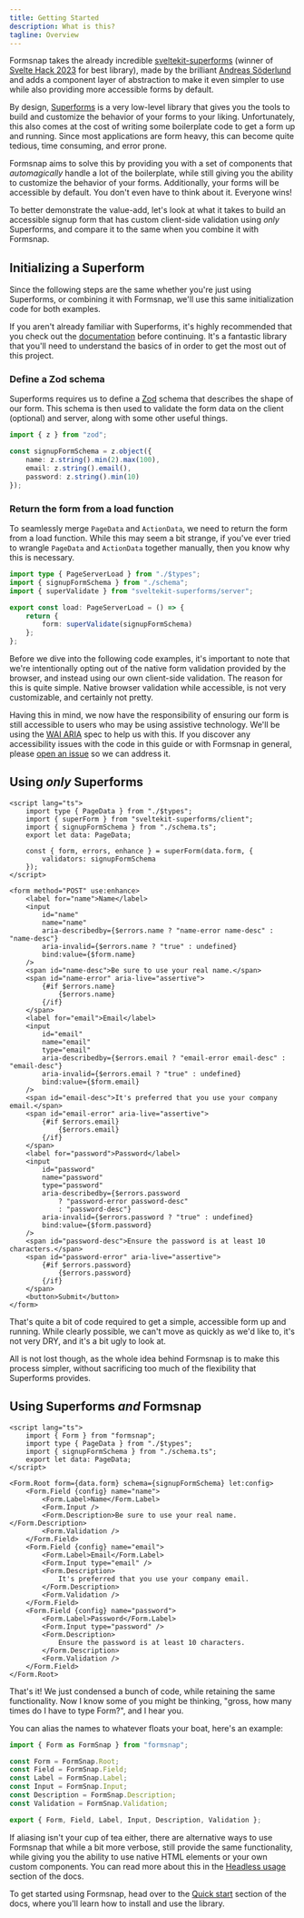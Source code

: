 ```yaml
---
title: Getting Started
description: What is this?
tagline: Overview
---
```


<script>
	import { Steps, Callout } from "$lib/components"
	import A from "$lib/components/markdown/a.svelte"
	import { WarningDiamond } from "phosphor-svelte"
	import * as Alert from "$lib/components/ui/alert"
</script>

Formsnap takes the already incredible [sveltekit-superforms](https://github.com/ciscoheat/sveltekit-superforms) (winner of [Svelte Hack 2023](https://hack.sveltesociety.dev/winners) for best library), made by the brilliant [Andreas Söderlund](https://github.com/ciscoheat) and adds a component layer of abstraction to make it even simpler to use while also providing more accessible forms by default.

By design, [Superforms](https://superforms.rocks) is a very low-level library that gives you the tools to build and customize the behavior of your forms to your liking. Unfortunately, this also comes at the cost of writing some boilerplate code to get a form up and running. Since most applications are form heavy, this can become quite tedious, time consuming, and error prone.

Formsnap aims to solve this by providing you with a set of components that _automagically_ handle a lot of the boilerplate, while still giving you the ability to customize the behavior of your forms. Additionally, your forms will be accessible by default. You don't even have to think about it. Everyone wins!

To better demonstrate the value-add, let's look at what it takes to build an accessible signup form that has custom client-side validation using _only_ Superforms, and compare it to the same when you combine it with Formsnap.

## Initializing a Superform

Since the following steps are the same whether you're just using Superforms, or combining it with Formsnap, we'll use this same initialization code for both examples.

If you aren't already familiar with Superforms, it's highly recommended that you check out the [documentation](https://superforms.rocks) before continuing. It's a fantastic library that you'll need to understand the basics of in order to get the most out of this project.

<Steps>

### Define a Zod schema

Superforms requires us to define a [Zod](https://zod.dev) schema that describes the shape of our form. This schema is then used to validate the form data on the client (optional) and server, along with some other useful things.

```ts title="src/routes/sign-up/schema.ts"
import { z } from "zod";

const signupFormSchema = z.object({
	name: z.string().min(2).max(100),
	email: z.string().email(),
	password: z.string().min(10)
});
```

### Return the form from a load function

To seamlessly merge `PageData` and `ActionData`, we need to return the form from a load function. While this may seem a bit strange, if you've ever tried to wrangle `PageData` and `ActionData` together manually, then you know why this is necessary.

```ts title="src/routes/sign-up/+page.server.ts"
import type { PageServerLoad } from "./$types";
import { signupFormSchema } from "./schema";
import { superValidate } from "sveltekit-superforms/server";

export const load: PageServerLoad = () => {
	return {
		form: superValidate(signupFormSchema)
	};
};
```

</Steps>

Before we dive into the following code examples, it's important to note that we're intentionally opting out of the native form validation provided by the browser, and instead using our own client-side validation. The reason for this is quite simple. Native browser validation while accessible, is not very customizable, and certainly not pretty.

Having this in mind, we now have the responsibility of ensuring our form is still accessible to users who may be using assistive technology. We'll be using the [WAI ARIA](https://www.w3.org/WAI/standards-guidelines/aria/) spec to help us with this. If you discover any accessibility issues with the code in this guide or with Formsnap in general, please [open an issue](https://github.com/huntabyte/formsnap/issues/new) so we can address it.

## Using _only_ Superforms

```svelte title="src/routes/sign-up/+page.svelte"
<script lang="ts">
	import type { PageData } from "./$types";
	import { superForm } from "sveltekit-superforms/client";
	import { signupFormSchema } from "./schema.ts";
	export let data: PageData;

	const { form, errors, enhance } = superForm(data.form, {
		validators: signupFormSchema
	});
</script>

<form method="POST" use:enhance>
	<label for="name">Name</label>
	<input
		id="name"
		name="name"
		aria-describedby={$errors.name ? "name-error name-desc" : "name-desc"}
		aria-invalid={$errors.name ? "true" : undefined}
		bind:value={$form.name}
	/>
	<span id="name-desc">Be sure to use your real name.</span>
	<span id="name-error" aria-live="assertive">
		{#if $errors.name}
			{$errors.name}
		{/if}
	</span>
	<label for="email">Email</label>
	<input
		id="email"
		name="email"
		type="email"
		aria-describedby={$errors.email ? "email-error email-desc" : "email-desc"}
		aria-invalid={$errors.email ? "true" : undefined}
		bind:value={$form.email}
	/>
	<span id="email-desc">It's preferred that you use your company email.</span>
	<span id="email-error" aria-live="assertive">
		{#if $errors.email}
			{$errors.email}
		{/if}
	</span>
	<label for="password">Password</label>
	<input
		id="password"
		name="password"
		type="password"
		aria-describedby={$errors.password
			? "password-error password-desc"
			: "password-desc"}
		aria-invalid={$errors.password ? "true" : undefined}
		bind:value={$form.password}
	/>
	<span id="password-desc">Ensure the password is at least 10 characters.</span>
	<span id="password-error" aria-live="assertive">
		{#if $errors.password}
			{$errors.password}
		{/if}
	</span>
	<button>Submit</button>
</form>
```

That's quite a bit of code required to get a simple, accessible form up and running. While clearly possible, we can't move as quickly as we'd like to, it's not very DRY, and it's a bit ugly to look at.

All is not lost though, as the whole idea behind Formsnap is to make this process simpler, without sacrificing too much of the flexibility that Superforms provides.

## Using Superforms _and_ Formsnap

```svelte title="src/routes/sign-up/+page.svelte"
<script lang="ts">
	import { Form } from "formsnap";
	import type { PageData } from "./$types";
	import { signupFormSchema } from "./schema.ts";
	export let data: PageData;
</script>

<Form.Root form={data.form} schema={signupFormSchema} let:config>
	<Form.Field {config} name="name">
		<Form.Label>Name</Form.Label>
		<Form.Input />
		<Form.Description>Be sure to use your real name.</Form.Description>
		<Form.Validation />
	</Form.Field>
	<Form.Field {config} name="email">
		<Form.Label>Email</Form.Label>
		<Form.Input type="email" />
		<Form.Description>
			It's preferred that you use your company email.
		</Form.Description>
		<Form.Validation />
	</Form.Field>
	<Form.Field {config} name="password">
		<Form.Label>Password</Form.Label>
		<Form.Input type="password" />
		<Form.Description>
			Ensure the password is at least 10 characters.
		</Form.Description>
		<Form.Validation />
	</Form.Field>
</Form.Root>
```

That's it! We just condensed a bunch of code, while retaining the same functionality. Now I know some of you might be thinking, "gross, how many times do I have to type Form?", and I hear you.

You can alias the names to whatever floats your boat, here's an example:

```ts title="src/lib/no-form-form.ts"
import { Form as FormSnap } from "formsnap";

const Form = FormSnap.Root;
const Field = FormSnap.Field;
const Label = FormSnap.Label;
const Input = FormSnap.Input;
const Description = FormSnap.Description;
const Validation = FormSnap.Validation;

export { Form, Field, Label, Input, Description, Validation };
```

If aliasing isn't your cup of tea either, there are alternative ways to use Formsnap that while a bit more verbose, still provide the same functionality, while giving you the ability to use native HTML elements or your own custom components. You can read more about this in the [Headless usage](/docs/headless-usage) section of the docs.

To get started using Formsnap, head over to the [Quick start](/docs/quick-start) section of the docs, where you'll learn how to install and use the library.
